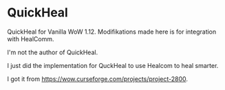 # QuickHeal
QuickHeal for Vanilla WoW 1.12. Modifikations made here is for integration with HealComm.

I'm not the author of QuickHeal.

I just did the implementation for QuckHeal to use Healcom to heal smarter.

I got it from https://wow.curseforge.com/projects/project-2800.
